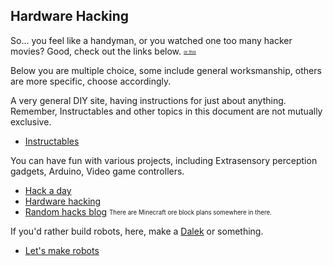 Hardware Hacking
----------------

So... you feel like a handyman, or you watched one too many hacker movies? Good, check out the links below. <sub><sup><sub><sup>[ or this ](http://rigsomelight.com/2013/09/09/frameless-geodesic-dome.html)</sup></sub></sup></sub>

Below you are multiple choice, some include general worksmanship, others are more specific, choose accordingly.

A very general DIY site, having instructions for just about anything.
Remember, Instructables and other topics in this document are not mutually exclusive.
* [Instructables](http://www.instructables.com/)

You can have fun with various projects, including Extrasensory perception gadgets, Arduino, Video game controllers.
* [Hack a day](http://hackaday.com/)
* [Hardware hacking](https://diy.org/skills/hardwarehacker)
* [Random hacks blog](http://hacks.ayars.org/) <sub><sup>There are Minecraft ore block plans somewhere in there.</sup></sub>

If you'd rather build robots, here, make a [Dalek](http://fc01.deviantart.net/fs71/i/2010/220/1/8/Dalek___Exterminate___Campaign_by_DegaSpiv.png) or something.

* [Let's make robots](http://letsmakerobots.com/)



